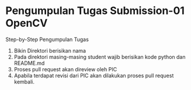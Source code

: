 # Pengumpulan Tugas Submission-01 OpenCV

Step-by-Step Pengumpulan Tugas
1. Bikin Direktori berisikan nama
2. Pada direktori masing-masing student wajib berisikan kode python dan README.md
3. Proses pull request akan direview oleh PIC
4. Apabila terdapat revisi dari PIC akan dilakukan proses pull request kembali.
